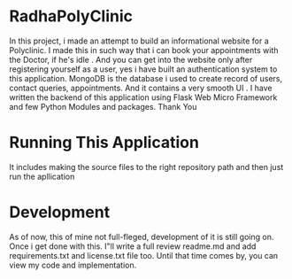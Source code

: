# RadhaPolyClinic
In this project, i made an attempt to build an informational website for a Polyclinic. I made this in such way that i can book your appointments with the Doctor, if he's idle . And you can get into the website only after registering yourself as a user, yes i have built an authentication system to this application. MongoDB is the database i used to create record of users, contact queries, appointments. And it contains a very smooth UI . I have written the backend of this application using Flask Web Micro Framework and few Python Modules and packages. Thank You


# Running This Application
It includes making the source files to the right repository path and then just run the apllication

# Development
As of now, this of mine not full-fleged, development of it is still going on. Once i get done with this. I"ll write a full review readme.md and add requirements.txt and license.txt file too. Until that time comes by, you can view my code and implementation.
